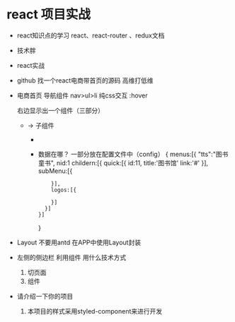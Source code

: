 # react 项目实战

  - react知识点的学习
    react、react-router 、redux文档

  - 技术胖

  - react实战

  - github 找一个react电商带首页的源码
    高维打低维

  - 电商首页
    导航组件 
      nav>ul>li
      纯css交互 :hover

    右边显示出一个组件（三部分）
    <IndexNavPane nid={1-10} hiden = {isIndexNavPaneHidden}>
      - <HeadNavPane nid={1-10} />  -> 子组件
        - <QuickNavItem title link>
        - 数据在哪？
          一部分放在配置文件中（config）
            {
              menus:[{
                "tts":"图书 童书",
                nid:1
                childern:[{
                  quick:[{
                    id:11,
                    title:'图书馆'
                    link:'#'
                  }],
                  subMenu:[{

                  }],
                  logos:[{

                  }]
                }]
              }]
            }

- Layout 
  不要用antd
  在APP中使用Layout封装

- 左侧的侧边栏 利用组件 用什么技术方式
  1. 切页面 
  <!-- 2. styled-component -->
  3. 组件

- 请介绍一下你的项目
  1. 本项目的样式采用styled-component来进行开发